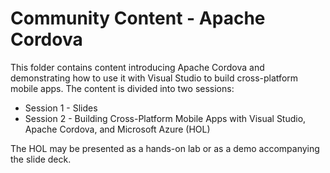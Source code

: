 # Community Content - Apache Cordova

This folder contains content introducing Apache Cordova and demonstrating how to use it with Visual Studio to build cross-platform mobile apps. The content is divided into two sessions:

- Session 1 - Slides
- Session 2 - Building Cross-Platform Mobile Apps with Visual Studio, Apache Cordova, and Microsoft Azure (HOL)

The HOL may be presented as a hands-on lab or as a demo accompanying the slide deck.